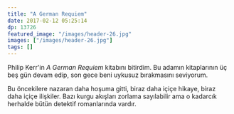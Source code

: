 ```yaml
---
title: "A German Requiem"
date: 2017-02-12 05:25:14
dp: 13726
featured_image: "/images/header-26.jpg"
images: ["/images/header-26.jpg"]
tags: []
---
```




Philip Kerr'in *A German Requiem* kitabını bitirdim. Bu adamın kitaplarının üç
beş gün devam edip, son gece beni uykusuz bırakmasını seviyorum. 

Bu öncekilere nazaran daha hoşuma gitti, biraz daha içiçe hikaye, biraz daha
içiçe ilişkiler. Bazı kurgu akışları zorlama sayılabilir ama o kadarcık herhalde
bütün detektif romanlarında vardır. 


